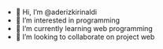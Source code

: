- 👋 Hi, I’m @aderizkirinaldi
- 👀 I’m interested in programming
- 🌱 I’m currently learning web programming
- 💞️ I’m looking to collaborate on project web


<!---
aderizkirinaldi/aderizkirinaldi is a ✨ special ✨ repository because its `README.md` (this file) appears on your GitHub profile.
You can click the Preview link to take a look at your changes.
--->
